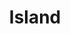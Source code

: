 ---
title: Island
category: drawings
series: Washi
year: 2019
image: escape.jpg
size: 48x33
materials: oil on washi paper
---